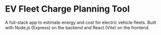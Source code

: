 # EV Fleet Charge Planning Tool

A full-stack app to estimate energy and cost for electric vehicle fleets. Built with Node.js (Express) on the backend and React (Vite) on the frontend.
